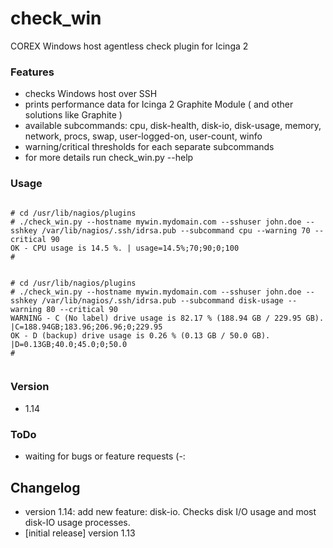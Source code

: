 
# check_win

COREX Windows host agentless check plugin for Icinga 2
 
### Features
 - checks Windows host over SSH
 - prints performance data for Icinga 2 Graphite Module ( and other solutions like Graphite )
 - available subcommands: cpu, disk-health, disk-io, disk-usage, memory, network, procs, swap, user-logged-on, user-count, winfo
 - warning/critical thresholds for each separate subcommands
 - for more details run check_win.py --help

### Usage

<pre><code>
# cd /usr/lib/nagios/plugins
# ./check_win.py --hostname mywin.mydomain.com --sshuser john.doe --sshkey /var/lib/nagios/.ssh/idrsa.pub --subcommand cpu --warning 70 --critical 90 
OK - CPU usage is 14.5 %. | usage=14.5%;70;90;0;100
#
</code></pre>

<pre><code>
# cd /usr/lib/nagios/plugins
# ./check_win.py --hostname mywin.mydomain.com --sshuser john.doe --sshkey /var/lib/nagios/.ssh/idrsa.pub --subcommand disk-usage --warning 80 --critical 90
WARNING - C (No label) drive usage is 82.17 % (188.94 GB / 229.95 GB).                    |C=188.94GB;183.96;206.96;0;229.95
OK - D (backup) drive usage is 0.26 % (0.13 GB / 50.0 GB).                    |D=0.13GB;40.0;45.0;0;50.0
#

</code></pre>



### Version

 - 1.14

### ToDo

 - waiting for bugs or feature requests (-:

## Changelog

 - version 1.14: add new feature: disk-io. Checks disk I/O usage and most disk-IO usage processes.
 - [initial release] version 1.13

